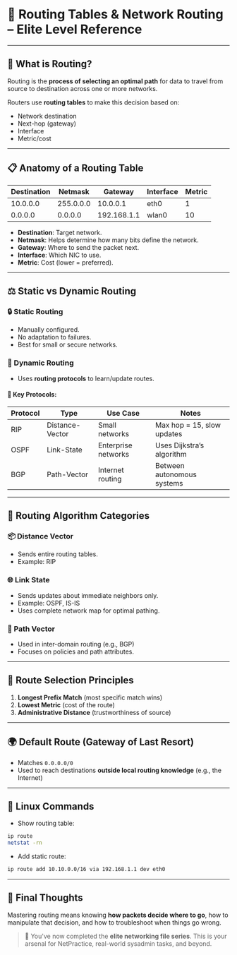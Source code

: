 # 🧭 Routing Tables & Network Routing – Elite Level Reference

---

## 🚀 What is Routing?

Routing is the **process of selecting an optimal path** for data to travel from source to destination across one or more networks.

Routers use **routing tables** to make this decision based on:

- Network destination
- Next-hop (gateway)
- Interface
- Metric/cost

---

## 📋 Anatomy of a Routing Table

| Destination | Netmask   | Gateway     | Interface | Metric |
| ----------- | --------- | ----------- | --------- | ------ |
| 10.0.0.0    | 255.0.0.0 | 10.0.0.1    | eth0      | 1      |
| 0.0.0.0     | 0.0.0.0   | 192.168.1.1 | wlan0     | 10     |

- **Destination**: Target network.
- **Netmask**: Helps determine how many bits define the network.
- **Gateway**: Where to send the packet next.
- **Interface**: Which NIC to use.
- **Metric**: Cost (lower = preferred).

---

## ⚖️ Static vs Dynamic Routing

### 🔒 Static Routing

- Manually configured.
- No adaptation to failures.
- Best for small or secure networks.

### 🔄 Dynamic Routing

- Uses **routing protocols** to learn/update routes.

#### 🔑 Key Protocols:

| Protocol | Type            | Use Case            | Notes                      |
| -------- | --------------- | ------------------- | -------------------------- |
| RIP      | Distance-Vector | Small networks      | Max hop = 15, slow updates |
| OSPF     | Link-State      | Enterprise networks | Uses Dijkstra’s algorithm  |
| BGP      | Path-Vector     | Internet routing    | Between autonomous systems |

---

## 🧠 Routing Algorithm Categories

### 📦 Distance Vector

- Sends entire routing tables.
- Example: RIP

### 🌐 Link State

- Sends updates about immediate neighbors only.
- Example: OSPF, IS-IS
- Uses complete network map for optimal pathing.

### 🧭 Path Vector

- Used in inter-domain routing (e.g., BGP)
- Focuses on policies and path attributes.

---

## 🥇 Route Selection Principles

1. **Longest Prefix Match** (most specific match wins)
2. **Lowest Metric** (cost of the route)
3. **Administrative Distance** (trustworthiness of source)

---

## 🌍 Default Route (Gateway of Last Resort)

- Matches `0.0.0.0/0`
- Used to reach destinations **outside local routing knowledge** (e.g., the Internet)

---

## 🔧 Linux Commands

- Show routing table:

```bash
ip route
netstat -rn
```

- Add static route:

```bash
ip route add 10.10.0.0/16 via 192.168.1.1 dev eth0
```

---

## 🧠 Final Thoughts

Mastering routing means knowing **how packets decide where to go**, how to manipulate that decision, and how to troubleshoot when things go wrong.

> 🏁 You've now completed the **elite networking file series**. This is your arsenal for NetPractice, real-world sysadmin tasks, and beyond.

